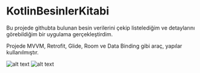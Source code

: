 # KotlinBesinlerKitabi
Bu projede githubta bulunan besin verilerini çekip listelediğim ve detaylarını görebildiğim bir uygulama gerçekleştirdim. 

Projede MVVM, Retrofit, Glide, Room ve Data Binding gibi araç, yapılar kullanılmıştır. 


![alt text](https://github.com/mucahit-sahin/KotlinBesinlerKitabi/blob/master/ScreenImage/Screenshot%20from%202020-08-19%2021-29-45.png)
![alt text](https://github.com/mucahit-sahin/KotlinBesinlerKitabi/blob/master/ScreenImage/Screenshot%20from%202020-08-19%2021-29-58.png)
